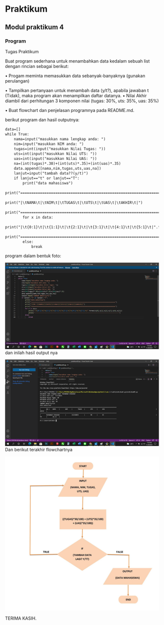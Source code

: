 # Praktikum
## Modul praktikum 4
### Program 
Tugas Praktikum

Buat program sederhana untuk menambahkan data kedalam sebuah
list dengan rincian sebagai berikut:<P>
• Progam meminta memasukkan data sebanyak-banyaknya (gunakan
perulangan)<P>
• Tampilkan pertanyaan untuk menambah data (y/t?), apabila jawaban
t (Tidak), maka program akan menampilkan daftar datanya. • Nilai Akhir diambil dari perhitungan 3 komponen nilai (tugas: 30%,
uts: 35%, uas: 35%)<P>
• Buat flowchart dan penjelasan programnya pada README.md.<P>
berikut program dan hasil outputnya:<P>

    data=[]
    while True:
        nama=input("masukkan nama lengkap anda: ")
        nim=input("masukkan NIM anda: ")
        tugas=int(input("masukkan Nilai Tugas: "))
        uts=int(input("masukkan Nilai UTS: "))
        uas=int(input("masukkan Nilai UAS: "))
        na=(int(tugas)*.30)+(int(uts)*.35)+(int(uas)*.35)
        data.append([nama,nim,tugas,uts,uas,na])
        lanjut=input("tambah data??(y/t)")
        if lanjut=="t" or lanjut=="T":
            print("data mahasiswa")
            print("=================================================================================================")
            print("|\tNAMA\t|\tNIM\t|\tTUGAS\t|\tUTS\t|\tUAS\t|\tAKHIR\t|")
            print("=================================================================================================")
            for x in data:
                print("|\t{0:1}\t|\t{1:1}\t|\t{2:1}\t|\t{3:1}\t|\t{4:1}\t|\t{5:1}\t|".format(x[0],x[1],x[2],x[3],x[4],x[5]))
                print("=================================================================================================")
            else:
                break

program dalam bentuk foto:<P>
![gambar 1](screenshot/ss1.png)
dan inilah hasil output nya<P>
![gambar 2](screenshot/ss2.png)
Dan berikut terakhir flowchartnya<P>
![gambar 3](screenshot/ss3.png)

TERIMA KASIH.<P>